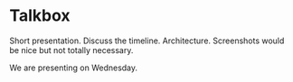 # Talkbox
Short presentation.
Discuss the timeline.
Architecture.
Screenshots would be nice but not totally necessary.

We are presenting on Wednesday.
